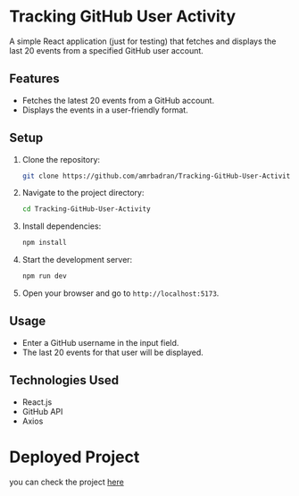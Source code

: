 # Tracking GitHub User Activity

A simple React application (just for testing) that fetches and displays the last 20 events from a specified GitHub user account.

## Features

- Fetches the latest 20 events from a GitHub account.
- Displays the events in a user-friendly format.

## Setup

1. Clone the repository:

   ```bash
   git clone https://github.com/amrbadran/Tracking-GitHub-User-Activity.git
   ```

2. Navigate to the project directory:

   ```bash
   cd Tracking-GitHub-User-Activity
   ```

3. Install dependencies:

   ```bash
   npm install
   ```

4. Start the development server:

   ```bash
   npm run dev
   ```

5. Open your browser and go to `http://localhost:5173`.

## Usage

- Enter a GitHub username in the input field.
- The last 20 events for that user will be displayed.

## Technologies Used

- React.js
- GitHub API
- Axios

# Deployed Project

you can check the project [here](https://amrbadran.github.io/Tracking-GitHub-User-Activity/)
